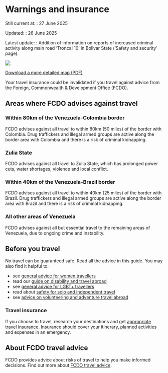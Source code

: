 # Warnings and insurance

Still current at:
:   27 June 2025

Updated:
:   26 June 2025

Latest update:
:   Addition of information on reports of increased criminal activity along main road ‘Troncal 10’ in Bolivar State (‘Safety and security’ page).

![](https://assets.publishing.service.gov.uk/media/5f4e7de38fa8f57fb9bf665b/FCDO__TA__045_-_Venezuela_Travel_Advice_Ed1__WEB_.jpg)


[Download a more detailed map (PDF)](https://assets.publishing.service.gov.uk/media/5f4e7de3e90e071c71bb3f9e/FCDO__TA__045_-_Venezuela_Travel_Advice_Ed1.pdf)

Your travel insurance could be invalidated if you travel against advice from the Foreign, Commonwealth & Development Office (FCDO).

## Areas where FCDO advises against travel

### Within 80km of the Venezuela-Colombia border

FCDO advises against all travel to within 80km (50 miles) of the border with Colombia. Drug traffickers and illegal armed groups are active along the border area with Colombia and there is a risk of criminal kidnapping.

### Zulia State

FCDO advises against all travel to Zulia State, which has prolonged power cuts, water shortages, violence and local conflict.

### Within 40km of the Venezuela-Brazil border

FCDO advises against all travel to within 40km (25 miles) of the border with Brazil. Drug traffickers and illegal armed groups are active along the border area with Brazil and there is a risk of criminal kidnapping.

### All other areas of Venezuela

FCDO advises against all but essential travel to the remaining areas of Venezuela, due to ongoing crime and instability.

## Before you travel

No travel can be guaranteed safe. Read all the advice in this guide. You may also find it helpful to:

* see [general advice for women travellers](https://www.gov.uk/guidance/advice-for-women-travelling-abroad)
* read our [guide on disability and travel abroad](https://www.gov.uk/government/publications/disabled-travellers)
* see [general advice for LGBT+ travellers](https://www.gov.uk/guidance/lesbian-gay-bisexual-and-transgender-foreign-travel-advice)
* read about [safety for solo and independent travel](https://www.gov.uk/guidance/solo-and-independent-travel)
* see [advice on volunteering and adventure travel abroad](https://www.gov.uk/guidance/safer-adventure-travel-and-volunteering-overseas)

### Travel insurance

If you choose to travel, research your destinations and get [appropriate travel insurance](https://www.gov.uk/guidance/foreign-travel-insurance). Insurance should cover your itinerary, planned activities and expenses in an emergency.

## About FCDO travel advice

FCDO provides advice about risks of travel to help you make informed decisions. Find out more about [FCDO travel advice](https://www.gov.uk/guidance/about-foreign-commonwealth-development-office-travel-advice).